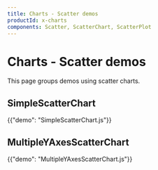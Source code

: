 ```yaml
---
title: Charts - Scatter demos
productId: x-charts
components: Scatter, ScatterChart, ScatterPlot
---
```


# Charts - Scatter demos

<p class="description">This page groups demos using scatter charts.</p>

## SimpleScatterChart

{{"demo": "SimpleScatterChart.js"}}

## MultipleYAxesScatterChart

{{"demo": "MultipleYAxesScatterChart.js"}}
